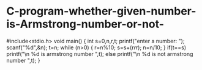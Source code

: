 # C-program-whether-given-number-is-Armstrong-number-or-not-
#include<stdio.h>
void main()
{
int s=0,n,r,t;
printf("enter a number: ");
scanf("%d",&n);
t=n;
while (n>0)
{
r=n%10;
s=s+(r*r*r);
n=n/10;
}
if(t==s)
      printf("\n %d is armstrong number ",t);
 else
      printf("\n %d is not armstrong number ",t);
 }
